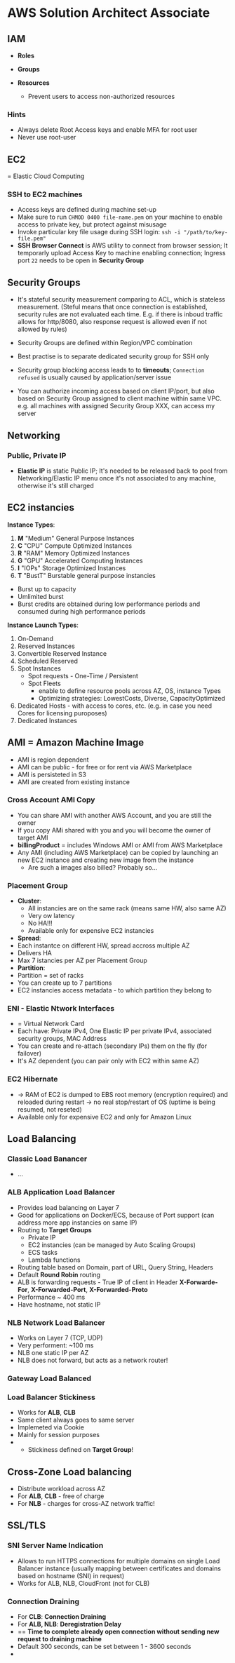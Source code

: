 # AWS Solution Architect Associate

## IAM

* __Roles__

* __Groups__

* __Resources__
  * Prevent users to access non-authorized resources

### Hints

* Always delete Root Access keys and enable MFA for root user
* Never use root-user

## EC2

= Elastic Cloud Computing

### SSH to EC2 machines

* Access keys are defined during machine set-up
* Make sure to run `CHMOD 0400 file-name.pem` on your machine to enable access to private key, but protect against misusage
* Invoke particular key file usage during SSH login: `ssh -i "/path/to/key-file.pem"`
* __SSH Browser Connect__ is AWS utility to connect from browser session; It temporarly upload Access Key to machine enabling connection; Ingress port `22` needs to be open in __Security Group__

## Security Groups

* It's stateful security measurement comparing to ACL, which is stateless measurement. (Steful means that once connection is established, security rules are not evaluated each time. E.g. if there is inboud traffic allows for http/8080, also response request is allowed even if not allowed by rules)

* Security Groups are defined within Region/VPC combination

* Best practise is to separate dedicated security group for SSH only

* Security group blocking access leads to to __timeouts__; `Connection refused` is usually caused by application/server issue

* You can authorize incoming access based on client IP/port, but also based on Security Group assigned to client machine within same VPC. e.g. all machines with assigned Security Group XXX, can access my server

## Networking

### Public, Private IP

* __Elastic IP__ is static Public IP; It's needed to be released back to pool from Networking/Elastic IP menu once it's not associated to any machine, otherwise it's still charged

## EC2 instancies

__Instance Types__:
1. __M__ "Medium" General Purpose Instances
2. __C__ "CPU" Compute Optimized Instances
3. __R__ "RAM" Memory Optimized Instances
4. __G__ "GPU" Accelerated Computing Instances
6. __I__ "IOPs" Storage Optimized Instances
7. __T__ "BustT" Burstable general purpose instancies
  * Burst up to capacity
  * Umlimited burst
  * Burst credits are obtained during low performance periods and consumed during high performance periods

__Instance Launch Types__:
1. On-Demand
2. Reserved Instances
3. Convertible Reserved Instance
4. Scheduled Reserved
5. Spot Instances
   * Spot requests - One-Time / Persistent
   * Spot Fleets  
     * enable to define resource pools across AZ, OS, instance Types
     * Optimizing strategies: LowestCosts, Diverse, CapacityOptimized
7. Dedicated Hosts - with access to cores, etc. (e.g. in case you need Cores for licensing puroposes)
8. Dedicated Instances

## AMI = Amazon Machine Image

* AMI is region dependent
* AMI can be public - for free or for rent via AWS Marketplace
* AMI is persisteted in S3
* AMI are created from existing instance 

### Cross Account AMI Copy

* You can share AMI with another AWS Account, and you are still the owner
* If you copy AMi shared with you and you will become the owner of target AMI
* __billingProduct__ = includes Windows AMI or AMI from AWS Marketplace
* Any AMI (including AWS Marketplace) can be copied by launching an new EC2 instance and creating new image from the instance
  * Are such a images also billed? Probably so...

### Placement Group

* __Cluster__:
  * All instancies are on the same rack (means same HW, also same AZ)
  * Very ow latency
  * No HA!!!
  * Available only for expensive EC2 instancies
*  __Spread__:
  * Each instantce on different HW, spread accross multiple AZ
  * Delivers HA
  * Max 7 istancies per AZ per Placement Group
*  __Partition__:
  * Partition = set of racks
  * You can create up to 7 partitions
  * EC2 instancies access metadata - to which partition they belong to

### ENI - Elastic Ntwork Interfaces

* = Virtual Network Card
* Each have: Private IPv4, One Elastic IP per private IPv4, associated security groups, MAC Address
* You can create and re-attach (secondary IPs) them on the fly (for failover)
* It's AZ dependent (you can pair only with EC2 within same AZ)

### EC2 Hibernate

* -> RAM of EC2 is dumped to EBS root memory (encryption required) and reloaded during restart -> no real stop/restart of OS (uptime is being resumed, not reseted) 
* Available only for expensive EC2 and only for Amazon Linux

## Load Balancing

### Classic Load Banancer

* ...

### ALB Application Load Balancer

* Provides load balancing on Layer 7
* Good for applications on Docker/ECS, because of Port support (can address more app instancies on same IP)
* Routing to __Target Groups__
  * Private IP
  * EC2 instancies (can be managed by Auto Scaling Groups)
  * ECS tasks
  * Lambda functions
* Routing table based on Domain, part of URL, Query String, Headers
* Default __Round Robin__ routing
* ALB is forwarding requests - True IP of client in Header **X-Forwarde-For**, **X-Forwarded-Port**, **X-Forwarded-Proto**
* Performance ~ 400 ms
* Have hostname, not static IP

### NLB Network Load Balancer

* Works on Layer 7 (TCP, UDP)
* Very performent: ~100 ms 
* NLB one static IP per AZ
* NLB does not forward, but acts as a network router!

### Gateway Load Balanced

### Load Balancer Stickiness

* Works for **ALB**, **CLB**
* Same client always goes to same server
* Implemeted via Cookie
* Mainly for session purposes
* * Stickiness defined on **Target Group**!

## Cross-Zone Load balancing

* Distribute workload across AZ
* For **ALB**, **CLB** - free of charge
* For **NLB** - charges for cross-AZ network traffic!

## SSL/TLS

### SNI Server Name Indication

* Allows to run HTTPS connections for multiple domains on single Load Balancer instance (usually mapping between certificates and domains based on hostname (SNI) in request)
* Works for ALB, NLB, CloudFront (not for CLB)

### Connection Draining

* For **CLB**: __Connection Draining__
* For **ALB, NLB**: __Deregistration Delay__
* == __Time to complete already open connection without sending new request to draining machine__
* Default 300 seconds, can be set between 1 - 3600 seconds
* 
